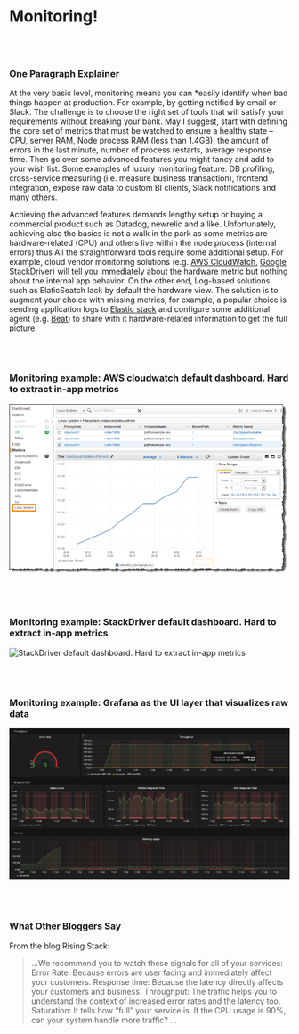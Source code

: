 # Monitoring!

<br/><br/>

### One Paragraph Explainer

At the very basic level, monitoring means you can *easily identify when bad things happen at production. For example, by getting notified by email or Slack. The challenge is to choose the right set of tools that will satisfy your requirements without breaking your bank. May I suggest, start with defining the core set of metrics that must be watched to ensure a healthy state – CPU, server RAM,  Node process RAM (less than 1.4GB), the amount of errors in the last minute, number of process restarts, average response time. Then go over some advanced features you might fancy and add to your wish list. Some examples of luxury monitoring feature: DB profiling, cross-service measuring (i.e. measure business transaction), frontend integration, expose raw data to custom BI clients, Slack notifications and many others.

Achieving the advanced features demands lengthy setup or buying a commercial product such as Datadog, newrelic and a like. Unfortunately, achieving also the basics is not a walk in the park as some metrics are hardware-related (CPU) and others live within the node process (internal errors) thus All the straightforward tools require some additional setup. For example, cloud vendor monitoring solutions (e.g. [AWS CloudWatch](https://aws.amazon.com/cloudwatch/), [Google StackDriver](https://cloud.google.com/stackdriver/)) will tell you immediately about the hardware metric but nothing about the internal app behavior. On the other end, Log-based solutions such as ElaticSeatch lack by default the hardware view. The solution is to augment your choice with missing metrics, for example, a popular choice is sending application logs to [Elastic stack](https://www.elastic.co/products) and configure some additional agent (e.g. [Beat](https://www.elastic.co/products)) to share with it hardware-related information to get the full picture.


<br/><br/>


### Monitoring example: AWS cloudwatch default dashboard. Hard to extract in-app metrics

![AWS cloudwatch default dashboard. Hard to extract in-app metrics](/assets/images/monitoring1.png)

<br/><br/>

### Monitoring example: StackDriver default dashboard. Hard to extract in-app metrics

![StackDriver default dashboard. Hard to extract in-app metrics](/assets/images/monitoring2.png)

<br/><br/>

### Monitoring example: Grafana as the UI layer that visualizes raw data

![Grafana as the UI layer that visualizes raw data](/assets/images/monitoring3.png)

<br/><br/>
### What Other Bloggers Say
From the blog Rising Stack:

> …We recommend you to watch these signals for all of your services:
> Error Rate: Because errors are user facing and immediately affect your customers.
> Response time: Because the latency directly affects your customers and business.
> Throughput: The traffic helps you to understand the context of increased error rates and the latency too.
> Saturation: It tells how “full” your service is. If the CPU usage is 90%, can your system handle more traffic? …
